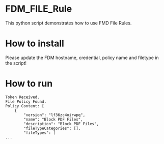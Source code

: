 # FDM_FILE_Rule

This python script demonstrates how to use FMD File Rules. 


# How to install  

Please update the FDM hostname, credential, policy name and filetype in the script!


# How to run  

```python3 fdm-block-file.py  
Token Received.  
File Policy Found.  
Policy Content: [  
    {
        "version": "lf36zc4oirwpq",  
        "name": "Block PDF Files",  
        "description": "Block PDF Files",  
        "fileTypeCategories": [],  
        "fileTypes": [  
...  
```
